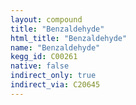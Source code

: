```yaml
---
layout: compound
title: "Benzaldehyde"
html_title: "Benzaldehyde"
name: "Benzaldehyde"
kegg_id: C00261
native: false
indirect_only: true
indirect_via: C20645
---
```

